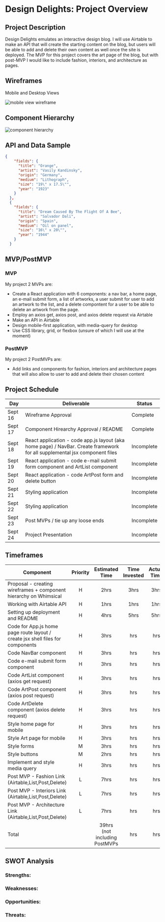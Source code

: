 # Design Delights: Project Overview

## Project Description

Design Delights emulates an interactive design blog. I will use Airtable to make an API that will create the starting content on the blog, but users will be able to add and delete their own content as well once the site is deployed. The MVP for this project covers the art page of the blog, but with post-MVP I would like to include fashion, interiors, and architecture as pages.

## Wireframes

Mobile and Desktop Views

![mobile view wireframe](https://res.cloudinary.com/dyyjvyqtn/image/upload/v1631901757/Wireframe_ard6mh.png)

## Component Hierarchy

 ![component hierarchy](https://res.cloudinary.com/dyyjvyqtn/image/upload/v1631901960/Component_Hierarchy_wqqweo.png)

## API and Data Sample

```json
{
    "fields": {
      "title": "Orange",
      "artist": "Vasily Kandinsky",
      "origin": "Germany",
      "medium": "Lithograph",
      "size": "19\" x 17.5\"",
      "year": "1923"
    }
  },
  {
    "fields": {
      "title": "Dream Caused By The Flight Of A Bee",
      "artist": "Salvador Dali",
      "origin": "Spain",
      "medium": "Oil on panel",
      "size": "16\" x 20\"",
      "year": "1944"
    }
  }
```

## MVP/PostMVP 

### MVP 
My project 2 MVPs are:
- Create a React application with 6 components: a nav bar, a home page, an e-mail submit form, a list of artworks, a user submit for user to add an artwork to the list, and a delete compontent for a user to be able to delete an artwork from the page.
- Employ an axios get, axios post, and axios delete request via Airtable
- Make an API in Airtable
- Design mobile-first application, with media-query for desktop 
- Use CSS library, grid, or flexbox (unsure of which I will use at the moment)

### PostMVP  
My project 2 PostMVPs are:
- Add links and components for fashion, interiors and architecture pages that will also allow to user to add and delete their chosen content

## Project Schedule

|  Day | Deliverable | Status
|---|---| ---|
|Sept 16| Wireframe Approval | Complete
|Sept 17| Component Hirearchy Approval / README | Complete
|Sept 18| React application - code app.js layout (aka home page) / NavBar. Create framework for all supplemental jsx component files | Incomplete
|Sept 19| React application - code e-mail submit form component and ArtList component | Incomplete
|Sept 20| React application - code ArtPost form and delete button | Incomplete
|Sept 21| Styling application | Incomplete
|Sept 22| Styling application | Incomplete
|Sept 23| Post MVPs / tie up any loose ends | Incomplete
|Sept 24| Project Presentation | Incomplete

## Timeframes

| Component | Priority | Estimated Time | Time Invested | Actual Time |
| --- | :---: |  :---: | :---: | :---: |
| Proposal - creating wireframes + component hierarchy on Whimsical | H | 2hrs| 3hrs | 3hrs |
| Working with Airtable API | H | 1hrs| 1hrs | 1hrs |
| Setting up deployment and README | H | 4hrs| 5hrs | 5hrs |
| Code for App.js home page route layout / create jsx shell files for components | H | 3hrs| hrs | hrs |
| Code NavBar component | H | 3hrs| hrs | hrs |
| Code e-mail submit form component | H | 3hrs| hrs | hrs |
| Code ArtList component (axios get request) | H | 3hrs| hrs | hrs |
| Code ArtPost component (axios post request) | H | 3hrs| hrs | hrs |
| Code ArtDelete component (axios delete request) | H | 3hrs| hrs | hrs |
| Style home page for mobile | H | 3hrs| hrs | hrs |
| Style Art page for mobile | H | 3hrs| hrs | hrs |
| Style forms | M | 3hrs| hrs | hrs |
| Style buttons | M | 2hrs| hrs | hrs |
| Implement and style media query | H | 3hrs| hrs | hrs |
| Post MVP - Fashion Link (Airtable,List,Post,Delete) | L | 7hrs| hrs | hrs |
| Post MVP - Interiors Link (Airtable,List,Post,Delete) | L | 7hrs| hrs | hrs |
| Post MVP - Architecture Link (Airtable,List,Post,Delete) | L | 7hrs| hrs | hrs |
| Total |  | 39hrs (not including PostMVPs| hrs | hrs |

## SWOT Analysis

### Strengths:

### Weaknesses:

### Opportunities:

### Threats: